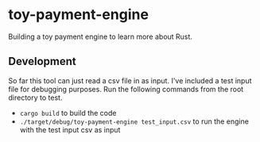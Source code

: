 # toy-payment-engine
Building a toy payment engine to learn more about Rust.

## Development
So far this tool can just read a csv file in as input. I've included a test input file for debugging purposes. Run the following commands from the root directory to test.

- `cargo build` to build the code
- `./target/debug/toy-payment-engine test_input.csv` to run the engine with the test input csv as input
